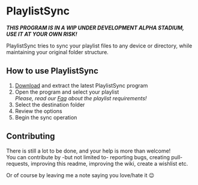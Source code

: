 # PlaylistSync
**_THIS PROGRAM IS IN A WIP UNDER DEVELOPMENT ALPHA STADIUM, USE IT AT YOUR OWN RISK!_**

PlaylistSync tries to sync your playlist files to any device or directory, while maintaining your original folder structure.

## How to use PlaylistSync

1. [Download](../../releases) and extract the latest PlaylistSync program
2. Open the program and select your playlist  
_Please, read our [Faq](../../wiki/FAQ) about the playlist requirements!_
3. Select the destination folder
4. Review the options
5. Begin the sync operation

## Contributing
There is still a lot to be done, and your help is more than welcome!  
You can contribute by -but not limited to- reporting bugs, creating pull-requests, improving this readme, improving the wiki, create a wishlist etc.

Or of course by leaving me a note saying you love/hate it :wink:
